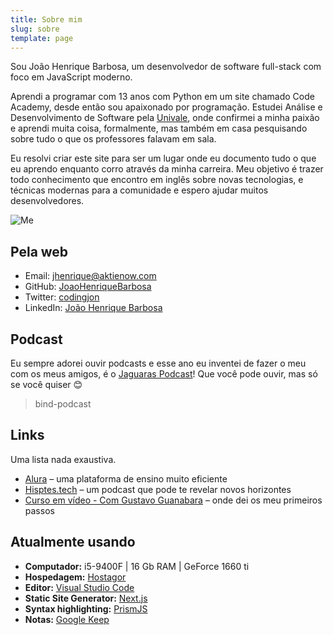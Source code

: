 ```yaml
---
title: Sobre mim
slug: sobre
template: page
---
```


Sou João Henrique Barbosa, um desenvolvedor de software full-stack com foco em JavaScript moderno.

Aprendi a programar com 13 anos com Python em um site chamado Code Academy, desde então sou apaixonado por programação. Estudei Análise e Desenvolvimento de Software pela [Univale](http://www.univale.com.br), onde confirmei a minha paixão e aprendi muita coisa, formalmente, mas também em casa pesquisando sobre tudo o que os professores falavam em sala.

Eu resolvi criar este site para ser um lugar onde eu documento tudo o que eu aprendo enquanto corro através da minha carreira. Meu objetivo é trazer todo conhecimento que encontro em inglês sobre novas tecnologias, e técnicas modernas para a comunidade e espero ajudar muitos desenvolvedores.

<!-- Eu [aprendo em publico](/learn). -->

![Me](/images/joaofull.jpg)

## Pela web

- Email: [jhenrique@aktienow.com](mailto:jhenrique@aktienow.com)
- GitHub: [JoaoHenriqueBarbosa](https://github.com/JoaoHenriqueBarbosa)
- Twitter: [codingjon](https://twitter.com/codingjon)
- LinkedIn: [João Henrique Barbosa](https://www.linkedin.com/in/jo%C3%A3o-henrique-barbosa-ba1322124/)

## Podcast

Eu sempre adorei ouvir podcasts e esse ano eu inventei de fazer o meu com os meus amigos, é o [Jaguaras Podcast](https://anchor.fm/jaguaras-podcast)! Que você pode ouvir, mas só se você quiser 😊

> bind-podcast

## Links

Uma lista nada exaustiva.

- [Alura](https://www.alura.com.br/) – uma plataforma de ensino muito eficiente
- [Hisptes.tech](https://hipsters.tech/) – um podcast que pode te revelar novos horizontes
- [Curso em vídeo - Com Gustavo Guanabara](https://www.cursoemvideo.com/) – onde dei os meu primeiros passos
<!-- 
## Linha do tempo

- **1997** - Nasci em Faxinal - PR. Sou o mais velho de um casal de irmãos
- **1998** - Meus pais se mudaram para um cidade com menos de 2000 habitantes recém criada chamada Cruzmaltina, também no paraná. 
- **2006** - Assisti na TV o filme *Mensagem para você* com o Tom Hanks, o filme já era velho mas eu não fazia idéia, lembro do meu encantamento em saber que as pessoas se comunicavam pelo computador, através de uma coisa chamada e-mail
- **2007** - Minha família compra o primeiro computador, um genérico, sem marca, veio com uma distro totalmente desconhecida pra mim até hoje de Linux chamada Phoenix, mas magicamente eu lembro dele se transformar em Windows XP (meus pais devem ter chamado o "menino do computador")
- **2009** - Fiz a minha conta no Orkut
- **2010** - Star Trek entrou na minha vida em formato de filme - Star Trek Genreations
- **2011** - Prestes a iniciar o ensino médio, resolvi fazer o Curso de Formação de Docentes, apesar de cobiçar o Técnico em Informática, a cidade mais próxima que tinha era muito distante
- **também 2011** - Conheci minha grande amiga Maria Luiza, ela era *heavy user* de [Tumblr](https://www.tumblr.com/), e na intenção de impressionar resolvi fazer um *microblog* no site e lá eu conheci o HTML, é claro que já tinha ouvido falar, mas nunca tinha procurado aprender a fundo. **Vlw Maria!**
- **2015** - Comecei no primeiro ano de Tecnologia Análise e Desenvolvimento de Sistemas, descobri o Delphi 🤦‍♂️, aprendi a programar a moda antiga com os algoritmos no papel, com o famoso professor [Cláudio Dei Ricardi](https://www.escavador.com/sobre/633976/claudio-dei-ricardi) 
- **2018** - Me graduei em TADS, abri minha MEI [Janx Technologies](https://www.janxtech.com.br/), aprendi muito sobre PHP MVC, APIs, e front-end. E dei minhas primeiras investidas no que se tornaria a minha grande paixão que é Javascript moderno
- **2019** - Criei um blog para documentar minhas incursões no mundo da programação -->

## Atualmente usando

- **Computador:** i5-9400F | 16 Gb RAM | GeForce 1660 ti
- **Hospedagem:** [Hostagor](https://www.hostgator.com.br)
- **Editor:** [Visual Studio Code](https://code.visualstudio.com/)
- **Static Site Generator:** [Next.js](https://nextjs.org/)
- **Syntax highlighting:** [PrismJS](http://prismjs.com/)
- **Notas:** [Google Keep](https://keep.google.com/)

